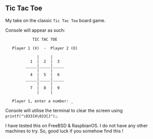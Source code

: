 ## Tic Tac Toe

My take on the classic `Tic Tac Toe` board game.

Console will appear as such:


```
            TIC TAC TOE

   Player 1 (X)  -  Player 2 (O)

              |     |
           1  |  2  |  3
         _____|_____|_____
              |     |
           4  |  5  |  6
         _____|_____|_____
              |     |
           7  |  8  |  9
              |     |
		   
   Player 1, enter a number: _
```

Console will utilise the terminal to clear the screen using `printf("\033[H\033[J");`. 

I have tested this on FreeBSD & RaspbianOS. I do not have any other machines to try. So, good luck if you somehow find this !